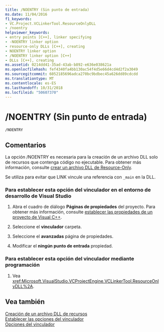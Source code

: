 ```yaml
---
title: /NOENTRY (Sin punto de entrada)
ms.date: 11/04/2016
f1_keywords:
- VC.Project.VCLinkerTool.ResourceOnlyDLL
- /noentry
helpviewer_keywords:
- entry points [C++], linker specifying
- -NOENTRY linker option
- resource-only DLLs [C++], creating
- NOENTRY linker option
- /NOENTRY linker option [C++]
- DLLs [C++], creating
ms.assetid: 0214dd41-35ad-43ab-b892-e636e038621a
ms.openlocfilehash: fef4340fa4bb130ac54f4d5e66d4cd4d2f2a3049
ms.sourcegitcommit: 6052185696adca270bc9bdbec45a626dd89cdcdd
ms.translationtype: MT
ms.contentlocale: es-ES
ms.lasthandoff: 10/31/2018
ms.locfileid: "50607370"
---
```

# <a name="noentry-no-entry-point"></a>/NOENTRY (Sin punto de entrada)

```
/NOENTRY
```

## <a name="remarks"></a>Comentarios

La opción /NOENTRY es necesaria para la creación de un archivo DLL solo de recursos que contenga código no ejecutable. Para obtener más información, consulte [crear un archivo DLL de Resource-Only](../../build/creating-a-resource-only-dll.md).

Se utiliza para evitar que LINK vincule una referencia con `_main` en la DLL.

### <a name="to-set-this-linker-option-in-the-visual-studio-development-environment"></a>Para establecer esta opción del vinculador en el entorno de desarrollo de Visual Studio

1. Abra el cuadro de diálogo **Páginas de propiedades** del proyecto. Para obtener más información, consulte [establecer las propiedades de un proyecto de Visual C++](../../ide/working-with-project-properties.md).

1. Seleccione el **vinculador** carpeta.

1. Seleccione el **avanzadas** página de propiedades.

1. Modificar el **ningún punto de entrada** propiedad.

### <a name="to-set-this-linker-option-programmatically"></a>Para establecer esta opción del vinculador mediante programación

1. Vea <xref:Microsoft.VisualStudio.VCProjectEngine.VCLinkerTool.ResourceOnlyDLL%2A>.

## <a name="see-also"></a>Vea también

[Creación de un archivo DLL de recursos](../../build/creating-a-resource-only-dll.md)<br/>
[Establecer las opciones del vinculador](../../build/reference/setting-linker-options.md)<br/>
[Opciones del vinculador](../../build/reference/linker-options.md)